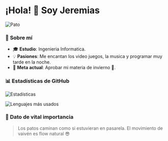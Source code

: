 # ¡Hola! 👋 Soy Jeremias

![Pato](https://emojigraph.org/media/whatsapp/duck_1f986.png)  

### 🌟 **Sobre mí**  
- 🎓 **Estudio**: Ingenieria Informatica.
- 💡 **Pasiones**: Me encantan los video juegos, la musica y programar muy tarde en la noche.  
- 🚀 **Meta actual**: Aprobar mi materia de invierno 🫡.  

### 📊 **Estadísticas de GitHub**  
![Estadísticas](https://github-readme-stats.vercel.app/api?username=jeremiasVA&show_icons=true&theme=radical&include_all_commits=true)

![Lenguajes más usados](https://github-readme-stats.vercel.app/api/top-langs/?username=jeremiasVA&layout=compact&theme=dark&hide=html,css&include_all_commits=true)


### 💬 **Dato de vital importancia**  
>  Los patos caminan como si estuvieran en pasarela. El movimiento de vaivén es flow natural 😎  
